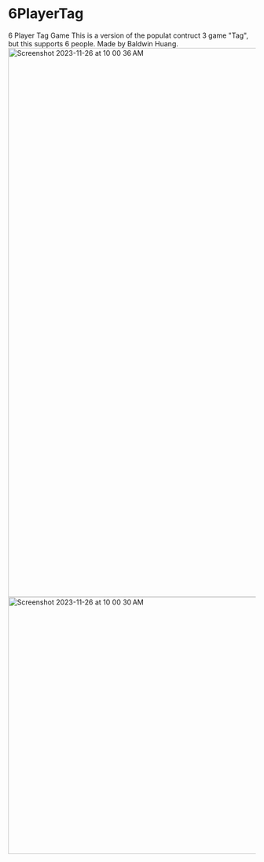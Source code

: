 # 6PlayerTag
6 Player Tag Game
This is a version of the populat contruct 3 game "Tag", but this supports 6 people. Made by Baldwin Huang.
<img width="1119" alt="Screenshot 2023-11-26 at 10 00 36 AM" src="https://github.com/Baldwinplayz/6PlayerTag/assets/125613173/788ee36d-38b4-45ff-8eef-2a4a15bcef72">
<img width="524" alt="Screenshot 2023-11-26 at 10 00 30 AM" src="https://github.com/Baldwinplayz/6PlayerTag/assets/125613173/a223db72-0af6-4d7f-933f-be59d63f1157">
